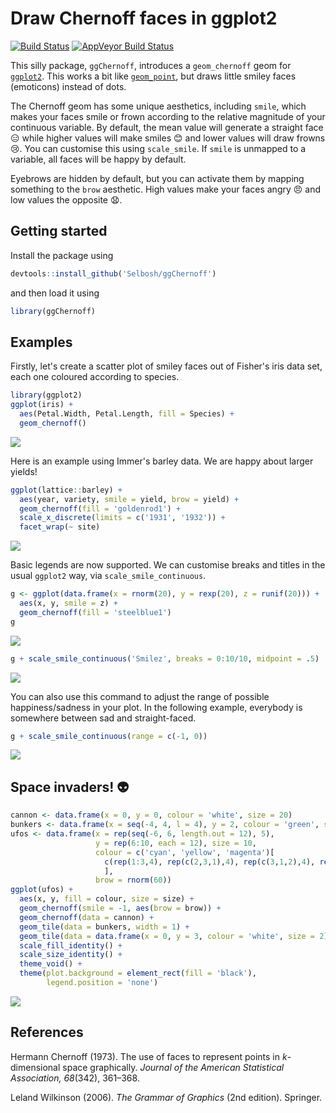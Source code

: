 
<!-- README.md is generated from README.Rmd. Please edit that file -->
Draw Chernoff faces in ggplot2
==============================

[![Build Status](https://travis-ci.org/Selbosh/ggChernoff.svg?branch=master)](https://travis-ci.org/Selbosh/ggChernoff) [![AppVeyor Build Status](https://ci.appveyor.com/api/projects/status/github/Selbosh/ggChernoff?branch=master&svg=true)](https://ci.appveyor.com/project/Selbosh/ggChernoff)

This silly package, `ggChernoff`, introduces a `geom_chernoff` geom for [`ggplot2`](http://ggplot2.org). This works a bit like [`geom_point`](http://docs.ggplot2.org/current/geom_point.html), but draws little smiley faces (emoticons) instead of dots.

The Chernoff geom has some unique aesthetics, including `smile`, which makes your faces smile or frown according to the relative magnitude of your continuous variable. By default, the mean value will generate a straight face :expressionless: while higher values will make smiles :blush: and lower values will draw frowns :cry:. You can customise this using `scale_smile`. If `smile` is unmapped to a variable, all faces will be happy by default.

Eyebrows are hidden by default, but you can activate them by mapping something to the `brow` aesthetic. High values make your faces angry :angry: and low values the opposite :anguished:.

Getting started
---------------

Install the package using

``` r
devtools::install_github('Selbosh/ggChernoff')
```

and then load it using

``` r
library(ggChernoff)
```

Examples
--------

Firstly, let's create a scatter plot of smiley faces out of Fisher's iris data set, each one coloured according to species.

``` r
library(ggplot2)
ggplot(iris) +
  aes(Petal.Width, Petal.Length, fill = Species) +
  geom_chernoff()
```

![](README-iris-1.png)

Here is an example using Immer's barley data. We are happy about larger yields!

``` r
ggplot(lattice::barley) +
  aes(year, variety, smile = yield, brow = yield) +
  geom_chernoff(fill = 'goldenrod1') +
  scale_x_discrete(limits = c('1931', '1932')) +
  facet_wrap(~ site)
```

![](README-barley-1.png)

Basic legends are now supported. We can customise breaks and titles in the usual `ggplot2` way, via `scale_smile_continuous`.

``` r
g <- ggplot(data.frame(x = rnorm(20), y = rexp(20), z = runif(20))) +
  aes(x, y, smile = z) +
  geom_chernoff(fill = 'steelblue1')
g
```

![](README-legends-1.png)

``` r
g + scale_smile_continuous('Smilez', breaks = 0:10/10, midpoint = .5)
```

![](README-legends-2.png)

You can also use this command to adjust the range of possible happiness/sadness in your plot. In the following example, everybody is somewhere between sad and straight-faced.

``` r
g + scale_smile_continuous(range = c(-1, 0))
```

![](README-range-1.png)

Space invaders! :alien:
-----------------------

``` r
cannon <- data.frame(x = 0, y = 0, colour = 'white', size = 20)
bunkers <- data.frame(x = seq(-4, 4, l = 4), y = 2, colour = 'green', size = 1)
ufos <- data.frame(x = rep(seq(-6, 6, length.out = 12), 5),
                   y = rep(6:10, each = 12), size = 10,
                   colour = c('cyan', 'yellow', 'magenta')[
                     c(rep(1:3,4), rep(c(2,3,1),4), rep(c(3,1,2),4), rep(1:3,4), rep(c(2,3,1),4))
                     ],
                   brow = rnorm(60))
ggplot(ufos) +
  aes(x, y, fill = colour, size = size) +
  geom_chernoff(smile = -1, aes(brow = brow)) +
  geom_chernoff(data = cannon) +
  geom_tile(data = bunkers, width = 1) +
  geom_tile(data = data.frame(x = 0, y = 3, colour = 'white', size = 2), width = .1) +
  scale_fill_identity() +
  scale_size_identity() +
  theme_void() +
  theme(plot.background = element_rect(fill = 'black'),
        legend.position = 'none')
```

![](README-spaceinvaders-1.png)

References
----------

Hermann Chernoff (1973). The use of faces to represent points in *k*-dimensional space graphically. *Journal of the American Statistical Association, 68*(342), 361–368.

Leland Wilkinson (2006). *The Grammar of Graphics* (2nd edition). Springer.

